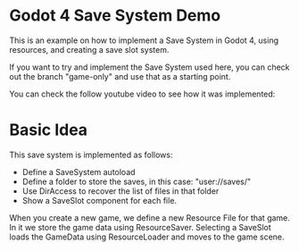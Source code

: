 # Godot 4 Save System Demo

This is an example on how to implement a Save System in Godot 4, using resources, and creating a save slot system.

If you want to try and implement the Save System used here, you can check out the branch "game-only" and use that as a starting point.

You can check the follow youtube video to see how it was implemented:
	

# Basic Idea

This save system is implemented as follows:

- Define a SaveSystem autoload
- Define a folder to store the saves, in this case: "user://saves/"
- Use DirAccess to recover the list of files in that folder
- Show a SaveSlot component for each file.

When you create a new game, we define a new Resource File for that game. In it we store the game data using ResourceSaver.
Selecting a SaveSlot loads the GameData using ResourceLoader and moves to the game scene.
